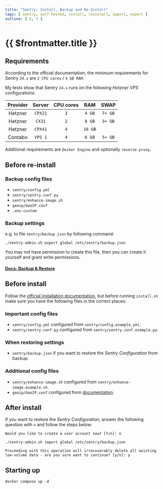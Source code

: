```yaml
---
title: "Sentry: Install, Backup and Re-Install"
tags: [ sentry, self-hosted, install, reinstall, import, export ]
outline: [ 2, 3 ]
---
```


# {{ $frontmatter.title }}

## Requirements

According to the official documentation, the minimum requirements for Sentry `24.x` are `2 CPU cores` / `4 GB RAM`.

My tests show that Sentry `24.x` runs on the following _Hetzner VPS_ configurations:

| Provider | Server  | CPU cores |   RAM   |  SWAP   |
|:--------:|:-------:|:---------:|:-------:|:-------:|
| Hetzner  | `CPX21` |    `3`    | `4 GB`  | `7+ GB` | 
| Hetzner  | `CX31`  |    `2`    | `8 GB`  | `3+ GB` |
| Hetzner  | `CPX41` |    `4`    | `16 GB` |         |
| Contabo  | `VPS 1` |    `4`    | `6 GB`  | `5+ GB` |

Additional requirements are `Docker Engine` and optionally `reverse proxy`.

## Before re-install

### Backup config files

+ `sentry/config.yml`
+ `sentry/sentry.conf.py`
+ `sentry/enhance-image.sh`
+ `geoip/GeoIP.conf`
+ `.env.custom`

### Backup settings

e.g. to file `sentry/backup.json` by following command:

```shell
./sentry-admin.sh export global /etc/sentry/backup.json
```

You may not have permission to create this file, then you can create it yourself and grant write permissions.

#### [Docs: Backup & Restore](https://develop.sentry.dev/self-hosted/backup/)

## Before install

Follow the [official installation documentation](https://develop.sentry.dev/self-hosted/),
but before running `install.sh` make sure you have the following files in the correct places:

### Important config files

+ `sentry/config.yml` configured from `sentry/config.example.yml`.
+ `sentry/sentry.conf.py` configured from `sentry/sentry.conf.example.py`.

### When restoring settings

+ `sentry/backup.json` if you want to restore the _Sentry Configuration_ from backup.

### Additional config files

+ `sentry/enhance-image.sh` configured from `sentry/enhance-image.example.sh`.
+ `geoip/GeoIP.conf` configured from [documentation](https://develop.sentry.dev/self-hosted/geolocation/).

## After install

If you want to restore the _Sentry Configuration_, answer the following question with `n` and follow the steps below:

```
Would you like to create a user account now? [Y/n]: n
``` 

```shell
./sentry-admin.sh import global /etc/sentry/backup.json
```

```
Proceeding with this operation will irrecoverably delete all existing
low-volume data - are you sure want to continue? [y/n]: y
```

## Starting up

```shell
docker compose up -d
```



